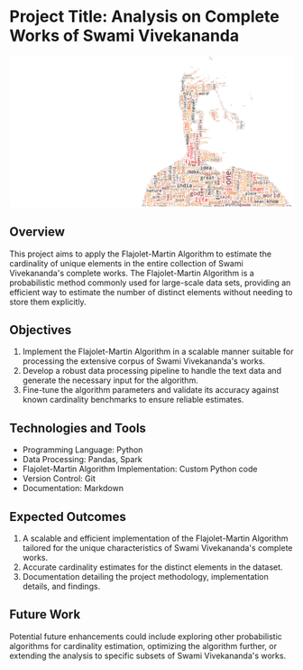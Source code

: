 # Project Title: Analysis on Complete Works of Swami Vivekananda
![Swami Vivekananda](etc/swami-ji.png)

## Overview
This project aims to apply the Flajolet-Martin Algorithm to estimate the cardinality of unique elements in the entire collection of Swami Vivekananda's complete works. The Flajolet-Martin Algorithm is a probabilistic method commonly used for large-scale data sets, providing an efficient way to estimate the number of distinct elements without needing to store them explicitly.

## Objectives
1. Implement the Flajolet-Martin Algorithm in a scalable manner suitable for processing the extensive corpus of Swami Vivekananda's works.
2. Develop a robust data processing pipeline to handle the text data and generate the necessary input for the algorithm.
3. Fine-tune the algorithm parameters and validate its accuracy against known cardinality benchmarks to ensure reliable estimates.

## Technologies and Tools
- Programming Language: Python
- Data Processing: Pandas, Spark
- Flajolet-Martin Algorithm Implementation: Custom Python code
- Version Control: Git
- Documentation: Markdown

## Expected Outcomes
1. A scalable and efficient implementation of the Flajolet-Martin Algorithm tailored for the unique characteristics of Swami Vivekananda's complete works.
2. Accurate cardinality estimates for the distinct elements in the dataset.
3. Documentation detailing the project methodology, implementation details, and findings.

## Future Work
Potential future enhancements could include exploring other probabilistic algorithms for cardinality estimation, optimizing the algorithm further, or extending the analysis to specific subsets of Swami Vivekananda's works.
